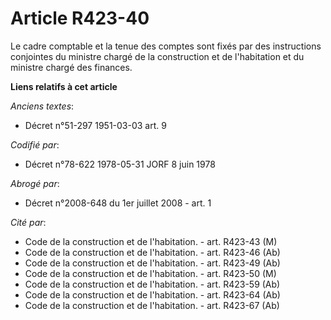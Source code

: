 # Article R423-40

Le cadre comptable et la tenue des comptes sont fixés par des instructions conjointes du ministre chargé de la construction
et de l'habitation et du ministre chargé des finances.

**Liens relatifs à cet article**

_Anciens textes_:

  - Décret n°51-297 1951-03-03 art. 9

_Codifié par_:

  - Décret n°78-622 1978-05-31 JORF 8 juin 1978

_Abrogé par_:

  - Décret n°2008-648 du 1er juillet 2008 - art. 1

_Cité par_:

  - Code de la construction et de l'habitation. - art. R423-43 (M)
  - Code de la construction et de l'habitation. - art. R423-46 (Ab)
  - Code de la construction et de l'habitation. - art. R423-49 (Ab)
  - Code de la construction et de l'habitation. - art. R423-50 (M)
  - Code de la construction et de l'habitation. - art. R423-59 (Ab)
  - Code de la construction et de l'habitation. - art. R423-64 (Ab)
  - Code de la construction et de l'habitation. - art. R423-67 (Ab)
